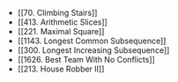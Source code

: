 - [[70. Climbing Stairs]]
- [[413. Arithmetic Slices]]
- [[221. Maximal Square]]
- [[1143. Longest Common Subsequence]]
- [[300. Longest Increasing Subsequence]]
- [[1626. Best Team With No Conflicts]]
- [[213. House Robber II]]